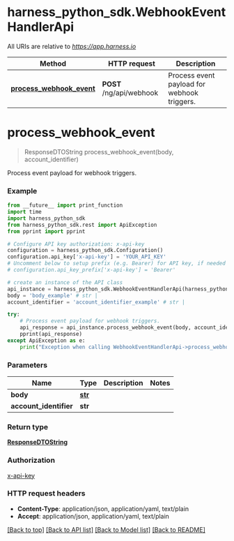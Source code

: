 # harness_python_sdk.WebhookEventHandlerApi

All URIs are relative to *https://app.harness.io*

Method | HTTP request | Description
------------- | ------------- | -------------
[**process_webhook_event**](WebhookEventHandlerApi.md#process_webhook_event) | **POST** /ng/api/webhook | Process event payload for webhook triggers.

# **process_webhook_event**
> ResponseDTOString process_webhook_event(body, account_identifier)

Process event payload for webhook triggers.

### Example
```python
from __future__ import print_function
import time
import harness_python_sdk
from harness_python_sdk.rest import ApiException
from pprint import pprint

# Configure API key authorization: x-api-key
configuration = harness_python_sdk.Configuration()
configuration.api_key['x-api-key'] = 'YOUR_API_KEY'
# Uncomment below to setup prefix (e.g. Bearer) for API key, if needed
# configuration.api_key_prefix['x-api-key'] = 'Bearer'

# create an instance of the API class
api_instance = harness_python_sdk.WebhookEventHandlerApi(harness_python_sdk.ApiClient(configuration))
body = 'body_example' # str | 
account_identifier = 'account_identifier_example' # str | 

try:
    # Process event payload for webhook triggers.
    api_response = api_instance.process_webhook_event(body, account_identifier)
    pprint(api_response)
except ApiException as e:
    print("Exception when calling WebhookEventHandlerApi->process_webhook_event: %s\n" % e)
```

### Parameters

Name | Type | Description  | Notes
------------- | ------------- | ------------- | -------------
 **body** | [**str**](str.md)|  | 
 **account_identifier** | **str**|  | 

### Return type

[**ResponseDTOString**](ResponseDTOString.md)

### Authorization

[x-api-key](../README.md#x-api-key)

### HTTP request headers

 - **Content-Type**: application/json, application/yaml, text/plain
 - **Accept**: application/json, application/yaml, text/plain

[[Back to top]](#) [[Back to API list]](../README.md#documentation-for-api-endpoints) [[Back to Model list]](../README.md#documentation-for-models) [[Back to README]](../README.md)

